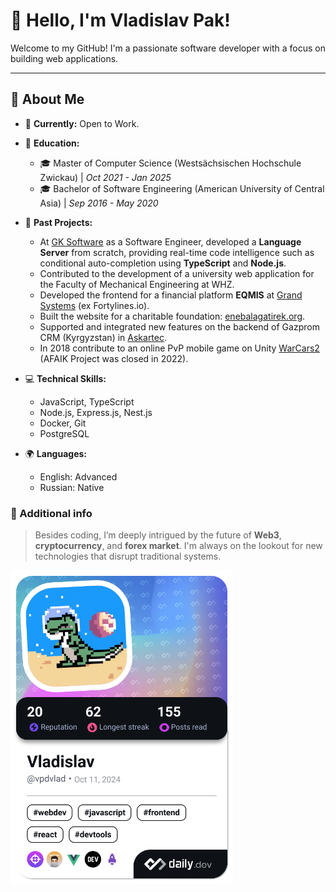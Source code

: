 # 👋 Hello, I'm Vladislav Pak!

Welcome to my GitHub! I'm a passionate software developer with a focus on building web applications.

---

## 🚀 About Me

- 🔭 **Currently:** Open to Work.
  
- 🌱 **Education:**
  - 🎓 Master of Computer Science (Westsächsischen Hochschule Zwickau) | *Oct 2021 - Jan 2025*
  - 🎓 Bachelor of Software Engineering (American University of Central Asia) | *Sep 2016 - May 2020*

- 💼 **Past Projects:**
  - At [GK Software](https://www.gk-software.com) as a Software Engineer, developed a **Language Server** from scratch, providing real-time code intelligence such as conditional   auto-completion using **TypeScript** and **Node.js**.
  - Contributed to the development of a university web application for the Faculty of Mechanical Engineering at WHZ.
  - Developed the frontend for a financial platform **EQMIS** at [Grand Systems](https://www.linkedin.com/company/grand-systems/) (ex Fortylines.io).
  - Built the website for a charitable foundation: [enebalagatirek.org](https://www.enebalagatirek.org).
  - Supported and integrated new features on the backend of Gazprom CRM (Kyrgyzstan) in [Askartec](https://askartec.com/).
  - In 2018 contribute to an online PvP mobile game on Unity [WarCars2](https://www.youtube.com/watch?v=wBhqHONNd2Y) (AFAIK Project was closed in 2022).

- 💻 **Technical Skills:**
  - JavaScript, TypeScript
  - Node.js, Express.js, Nest.js
  - Docker, Git
  - PostgreSQL
 
- 🌍 **Languages:**
  - English: Advanced
  - Russian: Native

### 📝 Additional info
> Besides coding, I’m deeply intrigued by the future of **Web3**, **cryptocurrency**, and **forex market**. I'm always on the lookout for new technologies that disrupt traditional systems.

<a href="https://app.daily.dev/vpdvlad"><img src="./devcard.png" width="356" alt="Vladislav's Dev Card"/></a>

